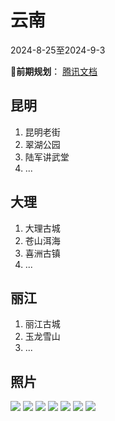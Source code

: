 # 云南

2024-8-25至2024-9-3

**🍎前期规划**： [腾讯文档](https://docs.qq.com/sheet/DZW1rWWptY21vRGpn?tab=BB08J2)

## 昆明

1. 昆明老街
2. 翠湖公园
3. 陆军讲武堂
4. ...

## 大理

1. 大理古城
2. 苍山洱海
3. 喜洲古镇
4. ...

## 丽江

1. 丽江古城
2. 玉龙雪山
3. ...

## 照片

<!-- ![](~@public/bling/youwan/yunnan/001.jpeg)
![](~@public/bling/youwan/yunnan/001.png)
![](~@public/bling/youwan/yunnan/002.jpeg)
![](~@public/bling/youwan/yunnan/003.jpeg) -->
![](~@public/bling/youwan/yunnan/004.jpeg)
![](~@public/bling/youwan/yunnan/005.jpeg)
![](~@public/bling/youwan/yunnan/006.jpeg)
![](~@public/bling/youwan/yunnan/007.jpeg)
![](~@public/bling/youwan/yunnan/008.jpeg)
![](~@public/bling/youwan/yunnan/009.jpeg)
![](~@public/bling/youwan/yunnan/010.jpeg)

